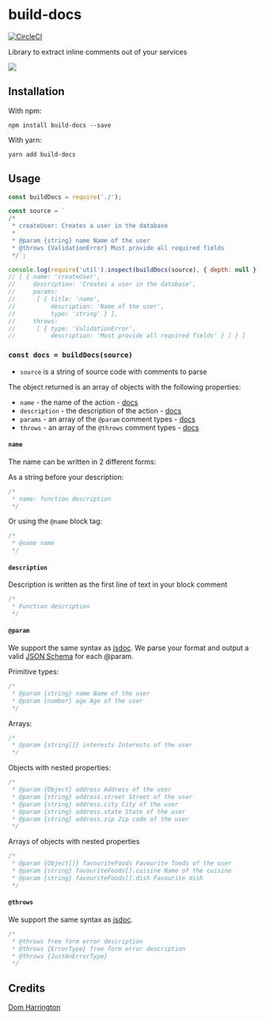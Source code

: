 # build-docs
[![CircleCI](https://circleci.com/gh/readmeio/build-docs.svg?style=shield&circle-token=290d8bd7aa9bd23ba8eab645d7eaa3f810fdf310)](https://circleci.com/gh/readmeio/build-docs)

Library to extract inline comments out of your services

[![](https://cl.ly/1h271F1M1e2T/Untitled-2.png)](https://readme.io)

## Installation

With npm:
```
npm install build-docs --save
```

With yarn:
```
yarn add build-docs
```

## Usage

```js
const buildDocs = require('./');

const source = `
/*
 * createUser: Creates a user in the database
 *
 * @param {string} name Name of the user
 * @throws {ValidationError} Must provide all required fields
 */`;

console.log(require('util').inspect(buildDocs(source), { depth: null }));
// [ { name: 'createUser',
//     description: 'Creates a user in the database',
//     params:
//      [ { title: 'name',
//          description: 'Name of the user',
//          type: 'string' } ],
//     throws:
//      [ { type: 'ValidationError',
//          description: 'Must provide all required fields' } ] } ]
```

### `const docs = buildDocs(source)`

- `source` is a string of source code with comments to parse

The object returned is an array of objects with the following properties:

- `name` - the name of the action - [docs](#name)
- `description` - the description of the action - [docs](#description)
- `params` - an array of the `@param` comment types - [docs](#param)
- `throws` - an array of the `@throws` comment types - [docs](#throws)

#### `name`
The name can be written in 2 different forms:

As a string before your description:

```js
/*
 * name: function description
 */
```

Or using the `@name` block tag:

```js
/*
 * @name name
 */
```

#### `description`
Description is written as the first line of text in your block comment

```js
/*
 * Function description
 */
```

#### `@param`
We support the same syntax as [jsdoc](http://usejsdoc.org/tags-param.html).
We parse your format and output a valid [JSON Schema](http://json-schema.org/) for each @param.

Primitive types:

```js
/*
 * @param {string} name Name of the user
 * @param {number} age Age of the user
 */
```

Arrays:

```js
/*
 * @param {string[]} interests Interests of the user
 */
```

Objects with nested properties:

```js
/*
 * @param {Object} address Address of the user
 * @param {string} address.street Street of the user
 * @param {string} address.city City of the user
 * @param {string} address.state State of the user
 * @param {string} address.zip Zip code of the user
 */
```

Arrays of objects with nested properties

```js
/*
 * @param {Object[]} favouriteFoods Favourite foods of the user
 * @param {string} favouriteFoods[].cuisine Name of the cuisine
 * @param {string} favouriteFoods[].dish Favourite dish
 */
```

#### `@throws`
We support the same syntax as [jsdoc](http://usejsdoc.org/tags-throws.html).

```js
/*
 * @throws free form error description
 * @throws {ErrorType} free form error description
 * @throws {JustAnErrorType}
 */
```

## Credits
[Dom Harrington](https://github.com/domharrington)
